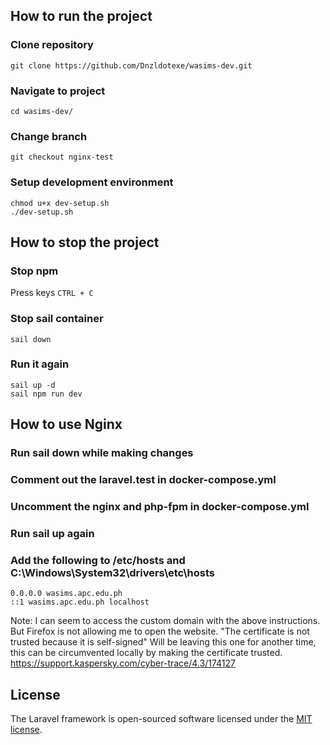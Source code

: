 ## How to run the project

### Clone repository
```
git clone https://github.com/Dnzldotexe/wasims-dev.git
```

### Navigate to project
```
cd wasims-dev/
```

### Change branch
```
git checkout nginx-test
```

### Setup development environment
```
chmod u+x dev-setup.sh
./dev-setup.sh
```

## How to stop the project

### Stop npm
Press keys `CTRL + C`

### Stop sail container
```
sail down
```

### Run it again
```
sail up -d
sail npm run dev
```


## How to use Nginx

### Run sail down while making changes
### Comment out the laravel.test in docker-compose.yml
### Uncomment the nginx and php-fpm in docker-compose.yml
### Run sail up again
### Add the following to /etc/hosts and C:\Windows\System32\drivers\etc\hosts
```
0.0.0.0 wasims.apc.edu.ph
::1 wasims.apc.edu.ph localhost
```
Note: I can seem to access the custom domain with the above instructions.
But Firefox is not allowing me to open the website.
"The certificate is not trusted because it is self-signed"
Will be leaving this one for another time,
this can be circumvented locally by making the certificate trusted.
https://support.kaspersky.com/cyber-trace/4.3/174127
## License

The Laravel framework is open-sourced software licensed under the [MIT license](https://opensource.org/licenses/MIT).
